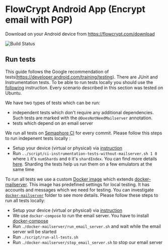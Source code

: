 # FlowCrypt Android App (Encrypt email with PGP)

Download on your Android device from https://flowcrypt.com/download

![Build Status](https://flowcrypt.semaphoreci.com/badges/flowcrypt-android.svg?key=3683eef1-6121-4c12-bcf7-031d0b4a36eb)


## Run tests
This guide follows the Google recommendation of tests(https://developer.android.com/training/testing). There are JUnit and Instrumentation tests. To be able to run tests locally you should
 use the [following](https://developer.android.com/training/testing/espresso/setup#set-up-environment) instruction. Every scenario described in this section was tested on Ubuntu.

We have two types of tests which can be run:
* independent tests which don't require any additional dependencies. Such tests are marked with the `@DoesNotNeedMailserver` annotation.
* tests which depend on an email server

We run all tests on [Semaphore CI](https://semaphoreci.com/) for every commit. Please follow this steps to run indepenent tests locally :

- Setup your device (virtual or physical) via [instruction](https://developer.android.com/training/testing/espresso/setup#set-up-environment)
- Run ```../script/ci-instrumentation-tests-without-mailserver.sh 1 0``` where ```1``` it's ```numShards``` and ```0``` it's ```shardIndex```. You can find more details [here](https://developer.android.com/training/testing/junit-runner#sharding-tests). Sharding the tests help us run them on a few emulators at the same time

To run all tests we use a custom [Docker image](https://hub.docker.com/r/flowcrypt/flowcrypt-email-server) which extends [docker-mailserver](https://github.com/tomav/docker-mailserver). This image has predefined settings for local testing. It has accounts and messages which we need for testing. You can investigate [`docker-mailserver`](https://github.com/FlowCrypt/flowcrypt-android/tree/master/docker-mailserver) folder to see more details. Please follow these steps to run all tests locally:

- Setup your device (virtual or physical) via [instruction](https://developer.android.com/training/testing/espresso/setup#set-up-environment)
- We use `docker-compose` to run the email server. You have to install [docker-compose](https://docs.docker.com/compose/install/)
- Run ```./docker-mailserver/run_email_server.sh``` and wait while the email server will be started
- Run ```./script/run-all-tests.sh```
- Run ```./docker-mailserver/stop_email_server.sh``` to stop our email server
